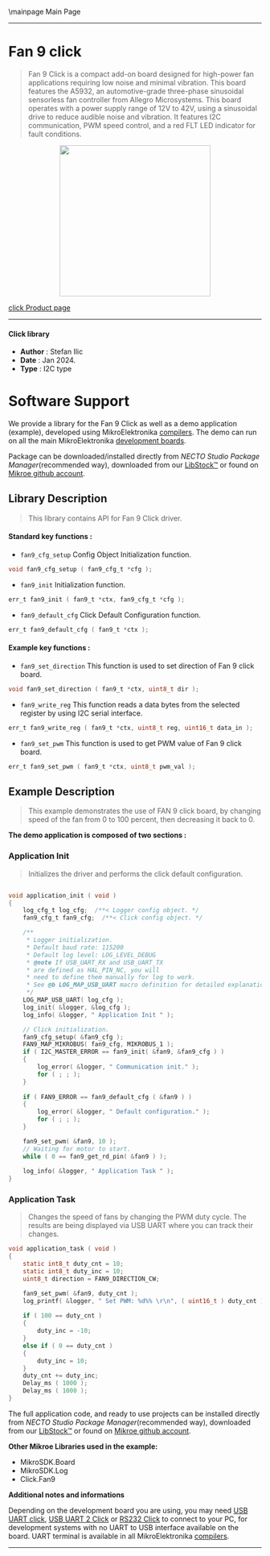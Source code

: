 \mainpage Main Page

---
# Fan 9 click

> Fan 9 Click is a compact add-on board designed for high-power fan applications requiring low noise and minimal vibration. This board features the A5932, an automotive-grade three-phase sinusoidal sensorless fan controller from Allegro Microsystems. This board operates with a power supply range of 12V to 42V, using a sinusoidal drive to reduce audible noise and vibration. It features I2C communication, PWM speed control, and a red FLT LED indicator for fault conditions.

<p align="center">
  <img src="https://download.mikroe.com/images/click_for_ide/fan9_click.png" height=300px>
</p>

[click Product page](https://www.mikroe.com/fan-9-click)

---


#### Click library

- **Author**        : Stefan Ilic
- **Date**          : Jan 2024.
- **Type**          : I2C type


# Software Support

We provide a library for the Fan 9 Click
as well as a demo application (example), developed using MikroElektronika
[compilers](https://www.mikroe.com/necto-studio).
The demo can run on all the main MikroElektronika [development boards](https://www.mikroe.com/development-boards).

Package can be downloaded/installed directly from *NECTO Studio Package Manager*(recommended way), downloaded from our [LibStock&trade;](https://libstock.mikroe.com) or found on [Mikroe github account](https://github.com/MikroElektronika/mikrosdk_click_v2/tree/master/clicks).

## Library Description

> This library contains API for Fan 9 Click driver.

#### Standard key functions :

- `fan9_cfg_setup` Config Object Initialization function.
```c
void fan9_cfg_setup ( fan9_cfg_t *cfg );
```

- `fan9_init` Initialization function.
```c
err_t fan9_init ( fan9_t *ctx, fan9_cfg_t *cfg );
```

- `fan9_default_cfg` Click Default Configuration function.
```c
err_t fan9_default_cfg ( fan9_t *ctx );
```

#### Example key functions :

- `fan9_set_direction` This function is used to set direction of Fan 9 click board.
```c
void fan9_set_direction ( fan9_t *ctx, uint8_t dir );
```

- `fan9_write_reg` This function reads a data bytes from the selected register by using I2C serial interface.
```c
err_t fan9_write_reg ( fan9_t *ctx, uint8_t reg, uint16_t data_in );
```

- `fan9_set_pwm` This function is used to get PWM value of Fan 9 click board.
```c
err_t fan9_set_pwm ( fan9_t *ctx, uint8_t pwm_val );
```

## Example Description

> This example demonstrates the use of FAN 9 click board, by changing speed of the fan from 0 to 100 percent, then decreasing it back to 0.

**The demo application is composed of two sections :**

### Application Init

> Initializes the driver and performs the click default configuration.

```c

void application_init ( void ) 
{
    log_cfg_t log_cfg;  /**< Logger config object. */
    fan9_cfg_t fan9_cfg;  /**< Click config object. */

    /** 
     * Logger initialization.
     * Default baud rate: 115200
     * Default log level: LOG_LEVEL_DEBUG
     * @note If USB_UART_RX and USB_UART_TX 
     * are defined as HAL_PIN_NC, you will 
     * need to define them manually for log to work. 
     * See @b LOG_MAP_USB_UART macro definition for detailed explanation.
     */
    LOG_MAP_USB_UART( log_cfg );
    log_init( &logger, &log_cfg );
    log_info( &logger, " Application Init " );

    // Click initialization.
    fan9_cfg_setup( &fan9_cfg );
    FAN9_MAP_MIKROBUS( fan9_cfg, MIKROBUS_1 );
    if ( I2C_MASTER_ERROR == fan9_init( &fan9, &fan9_cfg ) ) 
    {
        log_error( &logger, " Communication init." );
        for ( ; ; );
    }
    
    if ( FAN9_ERROR == fan9_default_cfg ( &fan9 ) )
    {
        log_error( &logger, " Default configuration." );
        for ( ; ; );
    }

    fan9_set_pwm( &fan9, 10 );
    // Waiting for motor to start.
    while ( 0 == fan9_get_rd_pin( &fan9 ) );
    
    log_info( &logger, " Application Task " );
}

```

### Application Task

> Changes the speed of fans by changing the PWM duty cycle.
  The results are being displayed via USB UART where you can track their changes.

```c
void application_task ( void ) 
{
    static int8_t duty_cnt = 10;
    static int8_t duty_inc = 10;
    uint8_t direction = FAN9_DIRECTION_CW;

    fan9_set_pwm( &fan9, duty_cnt );
    log_printf( &logger, " Set PWM: %d%% \r\n", ( uint16_t ) duty_cnt );
    
    if ( 100 == duty_cnt ) 
    {
        duty_inc = -10;
    }
    else if ( 0 == duty_cnt ) 
    {
        duty_inc = 10;
    }
    duty_cnt += duty_inc;
    Delay_ms ( 1000 );
    Delay_ms ( 1000 );
}

```

The full application code, and ready to use projects can be installed directly from *NECTO Studio Package Manager*(recommended way), downloaded from our [LibStock&trade;](https://libstock.mikroe.com) or found on [Mikroe github account](https://github.com/MikroElektronika/mikrosdk_click_v2/tree/master/clicks).

**Other Mikroe Libraries used in the example:**

- MikroSDK.Board
- MikroSDK.Log
- Click.Fan9

**Additional notes and informations**

Depending on the development board you are using, you may need
[USB UART click](https://www.mikroe.com/usb-uart-click),
[USB UART 2 Click](https://www.mikroe.com/usb-uart-2-click) or
[RS232 Click](https://www.mikroe.com/rs232-click) to connect to your PC, for
development systems with no UART to USB interface available on the board. UART
terminal is available in all MikroElektronika
[compilers](https://shop.mikroe.com/compilers).

---
